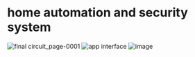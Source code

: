 # home automation and security system
 
![final circuit_page-0001](https://user-images.githubusercontent.com/66090621/150691391-fa567a55-7a64-456c-b442-17560c1d6dcc.jpg)
![app interface](https://user-images.githubusercontent.com/66090621/150691395-ba4e05b1-9193-4197-a833-058ffded2bae.jpeg)
![image](https://github.com/NahianMugdho/home-automation-and-security-system/assets/66090621/84c65480-9045-4029-afd0-7087c13b2b7f)

